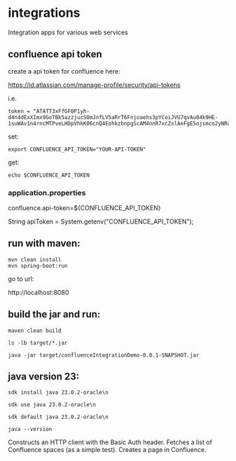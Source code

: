 # integrations

Integration apps for various web services

## confluence api token

create a api token for confluence here:


https://id.atlassian.com/manage-profile/security/api-tokens

i.e.
```
token = "ATATT3xFfGF0P1yh-d4n4dExXImx9GoTBk5azzjucSOmJnfLV5aRrT6Fnjoaehs3pYCoiJVU7qvAu04k9HE-1suWAv1n4rncMTPveLHDpVhkK06cnQ4EohkzbnpgScAM4nnR7xcZslAeFgE5ojsmco2yNRa6kamH313En0RxbXFTQ8qDNB_Ar"
```

set:

`export CONFLUENCE_API_TOKEN="YOUR-API-TOKEN"`

get:

`echo $CONFLUENCE_API_TOKEN`


### application.properties
confluence.api-token=${CONFLUENCE_API_TOKEN}

String apiToken = System.getenv("CONFLUENCE_API_TOKEN");




## run with maven:

```
mvn clean install
mvn spring-boot:run
```

go to url:

http://localhost:8080




## build the jar and run:

```
maven clean build

ls -lb target/*.jar

java -jar target/confluenceIntegrationDemo-0.0.1-SNAPSHOT.jar
```

## java version 23:

```
sdk install java 23.0.2-oracle\n

sdk use java 23.0.2-oracle\n

sdk default java 23.0.2-oracle\n

java --version
```



Constructs an HTTP client with the Basic Auth header.
Fetches a list of Confluence spaces (as a simple test).
Creates a page in Confluence.








